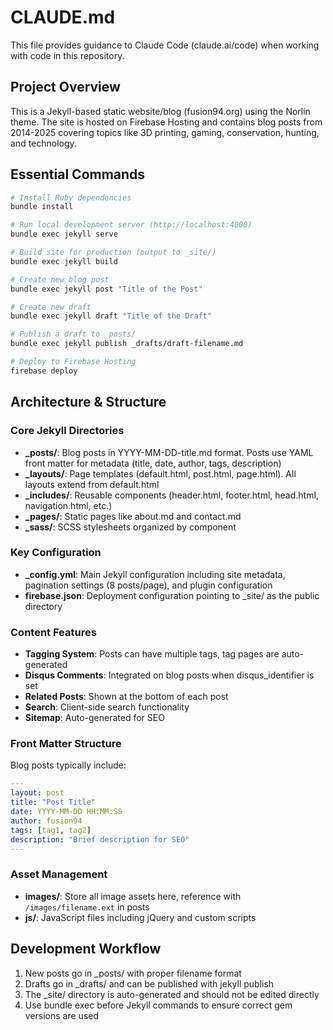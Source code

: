 # CLAUDE.md

This file provides guidance to Claude Code (claude.ai/code) when working with code in this repository.

## Project Overview

This is a Jekyll-based static website/blog (fusion94.org) using the Norlin theme. The site is hosted on Firebase Hosting and contains blog posts from 2014-2025 covering topics like 3D printing, gaming, conservation, hunting, and technology.

## Essential Commands

```bash
# Install Ruby dependencies
bundle install

# Run local development server (http://localhost:4000)
bundle exec jekyll serve

# Build site for production (output to _site/)
bundle exec jekyll build

# Create new blog post
bundle exec jekyll post "Title of the Post"

# Create new draft
bundle exec jekyll draft "Title of the Draft"

# Publish a draft to _posts/
bundle exec jekyll publish _drafts/draft-filename.md

# Deploy to Firebase Hosting
firebase deploy
```

## Architecture & Structure

### Core Jekyll Directories
- **_posts/**: Blog posts in YYYY-MM-DD-title.md format. Posts use YAML front matter for metadata (title, date, author, tags, description)
- **_layouts/**: Page templates (default.html, post.html, page.html). All layouts extend from default.html
- **_includes/**: Reusable components (header.html, footer.html, head.html, navigation.html, etc.)
- **_pages/**: Static pages like about.md and contact.md
- **_sass/**: SCSS stylesheets organized by component

### Key Configuration
- **_config.yml**: Main Jekyll configuration including site metadata, pagination settings (8 posts/page), and plugin configuration
- **firebase.json**: Deployment configuration pointing to _site/ as the public directory

### Content Features
- **Tagging System**: Posts can have multiple tags, tag pages are auto-generated
- **Disqus Comments**: Integrated on blog posts when disqus_identifier is set
- **Related Posts**: Shown at the bottom of each post
- **Search**: Client-side search functionality
- **Sitemap**: Auto-generated for SEO

### Front Matter Structure
Blog posts typically include:
```yaml
---
layout: post
title: "Post Title"
date: YYYY-MM-DD HH:MM:SS
author: fusion94
tags: [tag1, tag2]
description: "Brief description for SEO"
---
```

### Asset Management
- **images/**: Store all image assets here, reference with `/images/filename.ext` in posts
- **js/**: JavaScript files including jQuery and custom scripts

## Development Workflow

1. New posts go in _posts/ with proper filename format
2. Drafts go in _drafts/ and can be published with jekyll publish
3. The _site/ directory is auto-generated and should not be edited directly
4. Use bundle exec before Jekyll commands to ensure correct gem versions are used